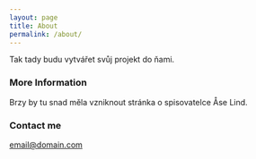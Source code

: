 ```yaml
---
layout: page
title: About
permalink: /about/
---
```


Tak tady budu vytvářet svůj projekt do ňami.

### More Information

Brzy by tu snad měla vzniknout stránka o spisovatelce Åse Lind.

### Contact me

[email@domain.com](mailto:email@domain.com)